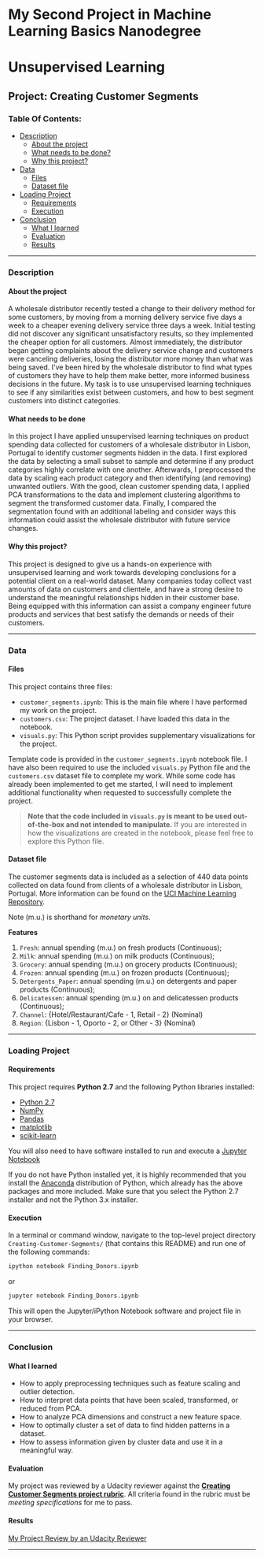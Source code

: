 # My Second Project in Machine Learning Basics Nanodegree
# Unsupervised Learning
## Project: Creating Customer Segments

### Table Of Contents:
- [Description](#description)<br>
    - [About the project](#about-the-project)<br>
    - [What needs to be done?](#what-needs-to-be-done)<br>
    - [Why this project?](#why-this-project-?)<br>
- [Data](#data)<br>
    - [Files](#files)<br>
    - [Dataset file](#dataset-file)<br>
- [Loading Project](#loading-project)<br>
    - [Requirements](#requirements)<br>
    - [Execution](#execution)<br>
- [Conclusion](#conclusion)<br>
    - [What I learned](#what-i-learned)<br>
    - [Evaluation](#evaluation)
    - [Results](#results)

----

### Description

#### About the project

A wholesale distributor recently tested a change to their delivery method for some customers, by moving from a morning delivery service five days a week to a cheaper evening delivery service three days a week. Initial testing did not discover any significant unsatisfactory results, so they implemented the cheaper option for all customers. Almost immediately, the distributor began getting complaints about the delivery service change and customers were canceling deliveries, losing the distributor more money than what was being saved. I've been hired by the wholesale distributor to find what types of customers they have to help them make better, more informed business decisions in the future. My task is to use unsupervised learning techniques to see if any similarities exist between customers, and how to best segment customers into distinct categories.

#### What needs to be done

In this project I have applied unsupervised learning techniques on product spending data collected for customers of a wholesale distributor in Lisbon, Portugal to identify customer segments hidden in the data. I first explored the data by selecting a small subset to sample and determine if any product categories highly correlate with one another. Afterwards, I preprocessed the data by scaling each product category and then identifying (and removing) unwanted outliers. With the good, clean customer spending data, I applied PCA transformations to the data and implement clustering algorithms to segment the transformed customer data. Finally, I compared the segmentation found with an additional labeling and consider ways this information could assist the wholesale distributor with future service changes.

#### Why this project?

This project is designed to give us a hands-on experience with unsupervised learning and work towards developing conclusions for a potential client on a real-world dataset. Many companies today collect vast amounts of data on customers and clientele, and have a strong desire to understand the meaningful relationships hidden in their customer base. Being equipped with this information can assist a company engineer future products and services that best satisfy the demands or needs of their customers.

----

### Data

#### Files

This project contains three files:

- `customer_segments.ipynb`: This is the main file where I have performed my work on the project.
- `customers.csv`: The project dataset. I have loaded this data in the notebook.
- `visuals.py`: This Python script provides supplementary visualizations for the project.

Template code is provided in the `customer_segments.ipynb` notebook file. I have also been required to use the included `visuals.py` Python file and the `customers.csv` dataset file to complete my work. While some code has already been implemented to get me started, I will need to implement additional functionality when requested to successfully complete the project. 

> **Note that the code included in `visuals.py` is meant to be used out-of-the-box and not intended to manipulate.** If you are interested in how the visualizations are created in the notebook, please feel free to explore this Python file.


#### Dataset file

The customer segments data is included as a selection of 440 data points collected on data found from clients of a wholesale distributor in Lisbon, Portugal. More information can be found on the [UCI Machine Learning Repository](https://archive.ics.uci.edu/ml/datasets/Wholesale+customers).

Note (m.u.) is shorthand for *monetary units*.

**Features**
1) `Fresh`: annual spending (m.u.) on fresh products (Continuous); 
2) `Milk`: annual spending (m.u.) on milk products (Continuous); 
3) `Grocery`: annual spending (m.u.) on grocery products (Continuous); 
4) `Frozen`: annual spending (m.u.) on frozen products (Continuous);
5) `Detergents_Paper`: annual spending (m.u.) on detergents and paper products (Continuous);
6) `Delicatessen`: annual spending (m.u.) on and delicatessen products (Continuous); 
7) `Channel`: {Hotel/Restaurant/Cafe - 1, Retail - 2} (Nominal)
8) `Region`: {Lisbon - 1, Oporto - 2, or Other - 3} (Nominal) 

----

### Loading Project

#### Requirements

This project requires **Python 2.7** and the following Python libraries installed:

- [Python 2.7](https://www.python.org/download/releases/2.7/)
- [NumPy](http://www.numpy.org/)
- [Pandas](http://pandas.pydata.org)
- [matplotlib](http://matplotlib.org/)
- [scikit-learn](http://scikit-learn.org/stable/)

You will also need to have software installed to run and execute a [Jupyter Notebook](http://ipython.org/notebook.html)

If you do not have Python installed yet, it is highly recommended that you install the [Anaconda](https://www.anaconda.com/download/) distribution of Python, which already has the above packages and more included. Make sure that you select the Python 2.7 installer and not the Python 3.x installer. 

#### Execution

In a terminal or command window, navigate to the top-level project directory `Creating-Customer-Segments/` (that contains this README) and run one of the following commands:

```bash
ipython notebook Finding_Donors.ipynb
```  
or
```bash
jupyter notebook Finding_Donors.ipynb
```

This will open the Jupyter/iPython Notebook software and project file in your browser.

-----

### Conclusion

#### What I learned

- How to apply preprocessing techniques such as feature scaling and outlier detection.
- How to interpret data points that have been scaled, transformed, or reduced from PCA.
- How to analyze PCA dimensions and construct a new feature space.
- How to optimally cluster a set of data to find hidden patterns in a dataset.
- How to assess information given by cluster data and use it in a meaningful way.


#### Evaluation
My project was reviewed by a Udacity reviewer against the **<a href="https://review.udacity.com/#!/rubrics/105/view" target="_blank">Creating Customer Segments project rubric</a>**. All criteria found in the rubric must be *meeting specifications* for me to pass.

#### Results
[My Project Review by an Udacity Reviewer]()

----

